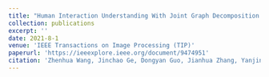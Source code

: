```yaml
---
title: "Human Interaction Understanding With Joint Graph Decomposition and Node Labeling"
collection: publications
excerpt: ''
date: 2021-8-1
venue: 'IEEE Transactions on Image Processing (TIP)'
paperurl: 'https://ieeexplore.ieee.org/document/9474951'
citation: 'Zhenhua Wang, Jinchao Ge, Dongyan Guo, Jianhua Zhang, Yanjing Lei, Shengyong Chen. Human Interaction Understanding With Joint Graph Decomposition and Node Labeling, 2021, <i>IEEE Transactions on Image Processing (TIP)</i>, 2021(30): 6240-6254.'
---
```


